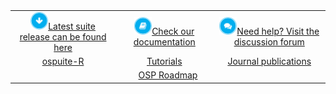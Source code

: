<table align="center" style="margin: 0px auto;">
  <tr align="center">
    <td style="vertical-align:middle">
      <img style="height: 2em;" src="profile/images/download.png"><a href="http://setup.open-systems-pharmacology.org">Latest suite release can be found here</a>
    </td>
    <td style="vertical-align:middle">
   <img style="height: 2em;" src="profile/images/documentation.png"><a href="https://docs.open-systems-pharmacology.org">Check our documentation</a></td>
    <td><img style="height: 2em;" src="profile/images/forum.png"><a href="http://forum.open-systems-pharmacology.org">Need help? Visit the discussion forum</a></td>
  </tr>
  <tr align="center">
    <td style="vertical-align:middle">
   <a href="https://www.open-systems-pharmacology.org/OSPSuite-R">ospuite-R</a></td>
    <td><a href="http://tutorials.open-systems-pharmacology.org">Tutorials</a></td>
    <td><a href="https://github.com/Open-Systems-Pharmacology/OSP-based-publications-and-content/issues?q=is%3Aopen+is%3Aissue+label%3AJournal">Journal publications</a></td>
  </tr>
  <tr align="center">
    <td colspan=3 style="margin: 0px auto;"><a href="https://github.com/Open-Systems-Pharmacology/Roadmap">OSP Roadmap</a></td>
  </tr>
</table>
